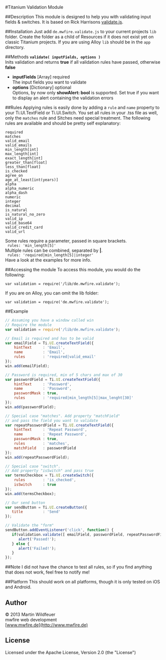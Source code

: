 #Titanium Validation Module

##Description
This module is designed to help you with validating input fields & switches. It is based on Rick Harrisons [validate.js](http://rickharrison.github.com/validate.js).

##Installation
Just add `de.mwfire.validate.js` to your current projects `lib` folder. Create the folder as a child of Resources if it does not exist yet on classic Titanium projects. If you are using Alloy `lib` should be in the `app` directory.
    
##Methods
**`validate( inputFields, options )`**
<br>Inits validation and returns **true** if all validation rules have passed, otherwise **false**

* **inputFields** [Array] required<br>The input fields you want to validate
* **options** [Dictionary] optional<br>Options, by now only **showAlert: bool** is supported. Set true if you want to display an alert containing the validation errors

##Rules
Applying rules is easily done by adding a `rule` and `name` property to your Ti.UI.TextField or Ti.UI.Switch. You set all rules in your .tss file as well, only the `matches` rule and Sitches need special treatment. The following rules are available and should be pretty self explanatory:

    required
    matches
    valid_email
    valid_emails
    min_length[int]
    max_length[int]
    exact_length[int]
    greater_than[float]
    less_than[float]
    is_checked
    agree_on
    age_at_least[int(years)]
    alpha
    alpha_numeric
    alpha_dash
    numeric
    integer
    decimal
    is_natural
    is_natural_no_zero
    valid_ip
    valid_base64
    valid_credit_card
    valid_url

Some rules require a parameter, passed in square brackets.<br>
` rules: 'min_length[5]'`<br>
Multiple rules can be combined, separated by **|**.<br>
` rules: 'required|min_length[5]|integer'`<br>
Have a look at the examples for more info.

##Accessing the module
To access this module, you would do the following:

    var validation = require('/lib/de.mwfire.validate');

If you are on Alloy, you can omit the lib folder:

    var validation = require('de.mwfire.validate');   

##Example

```javascript
// Assuming you have a window called win
// Require the module
var validation = require('/lib/de.mwfire.validate');

// Email is required and has to be valid
var emailField = Ti.UI.createTextField({
    hintText     : 'Email',
    name         : 'Email',
    rules        : 'required|valid_email'
});
win.add(emailField);

// Password is required, min of 5 chars and max of 30
var passwordField = Ti.UI.createTextField({
    hintText     : 'Password',
    name         : 'Password',
    passwordMask : true,
    rules        : 'required|min_length[5]|max_lenght[30]'
});
win.add(passwordField);

// Special case "matches". Add property "matchField"
// and pass the field you want to validate
var repeatPasswordField = Ti.UI.createTextField({
    hintText     : 'Repeat Password',
    name         : 'Repeat Password',
    passwordMask : true,
    rules        : 'matches',
    matchField   : passwordField
});
win.add(repeatPasswordField);

// Special case "switch".
// Add property "isSwitch" and pass true
var termsCheckbox = Ti.UI.createSwitch({
    rules        : 'is_checked',
    isSwitch     : true
});
win.add(termsCheckbox);

// Our send button
var sendButton = Ti.UI.createButton({
   title         : 'Send'
});

// Validate the "form"
sendButton.addEventListener('click', function() {
   if(validation.validate([ emailField, passwordField, repeatPasswordField, termsCheckbox], { showAlert: true})) {
      alert('Passed!');
   } else {
      alert('Failed!');
   }
});
```

##Note
I did not have the chance to test all rules, so if you find anything that does not work, feel free to notify me!

##Platform
This should work on all platforms, though it is only tested on iOS and Android.

## Author

© 2013 Martin Wildfeuer<br>
mwfire web development<br>
[www.mwfire.de](http://www.mwfire.de)

## License

Licensed under the Apache License, Version 2.0 (the "License")

